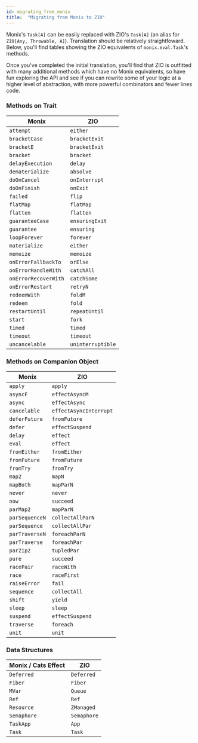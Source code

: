 ```yaml
---
id: migrating_from_monix
title:  "Migrating from Monix to ZIO"
---
```


Monix's `Task[A]` can be easily replaced with ZIO's `Task[A]` (an alias for `ZIO[Any, Throwable, A]`).
Translation should be relatively straightfoward. Below, you'll find tables showing the ZIO equivalents of 
 `monix.eval.Task`'s methods. 

Once you've completed the initial translation, you'll find that ZIO is outfitted with many additional
methods which have no Monix equivalents, so have fun exploring the API and see if you can rewrite some
of your logic at a higher level of abstraction, with more powerful combinators and fewer lines code.

### Methods on Trait

| Monix | ZIO |
|-------|-----|
| `attempt` | `either` |
| `bracketCase` | `bracketExit` |
| `bracketE` | `bracketExit` |
| `bracket` | `bracket` |
| `delayExecution` | `delay` |
| `dematerialize` | `absolve` |
| `doOnCancel` | `onInterrupt` |
| `doOnFinish` | `onExit` |
| `failed` | `flip` |
| `flatMap` | `flatMap` |
| `flatten` | `flatten` |
| `guaranteeCase` | `ensuringExit` |
| `guarantee` | `ensuring` |
| `loopForever` | `forever` |
| `materialize` | `either` |
| `memoize` | `memoize` |
| `onErrorFallbackTo` | `orElse` |
| `onErrorHandleWith` | `catchAll` |
| `onErrorRecoverWith` | `catchSome` |
| `onErrorRestart` | `retryN` |
| `redeemWith` | `foldM` |
| `redeem` | `fold` |
| `restartUntil` | `repeatUntil` |
| `start` | `fork` |
| `timed` | `timed` |
| `timeout` | `timeout` |
| `uncancelable` | `uninterruptible` |

### Methods on Companion Object

| Monix  | ZIO |
|-------|-----|
| `apply` | `apply` |
| `asyncF` | `effectAsyncM` |
| `async` | `effectAsync` |
| `cancelable` | `effectAsyncInterrupt` |
| `deferFuture` | `fromFuture` |
| `defer` | `effectSuspend` |
| `delay` | `effect` |
| `eval` | `effect` |
| `fromEither` | `fromEither` |
| `fromFuture` | `fromFuture` |
| `fromTry` | `fromTry` |
| `map2` | `mapN` |
| `mapBoth` | `mapParN` |
| `never` | `never` |
| `now` | `succeed` |
| `parMap2` | `mapParN` |
| `parSequenceN` | `collectAllParN` |
| `parSequence` | `collectAllPar` |
| `parTraverseN` | `foreachParN` |
| `parTraverse` | `foreachPar` |
| `parZip2` | `tupledPar` |
| `pure` | `succeed` |
| `racePair` | `raceWith` |
| `race` | `raceFirst` |
| `raiseError` | `fail` |
| `sequence` | `collectAll` |
| `shift` | `yield` |
| `sleep` | `sleep` |
| `suspend` | `effectSuspend` |
| `traverse` | `foreach` |
| `unit` | `unit` |

### Data Structures

| Monix / Cats Effect | ZIO |
|-------|-----|
| `Deferred` | `Deferred` |
| `Fiber` | `Fiber` |
| `MVar` | `Queue` |
| `Ref` | `Ref` |
| `Resource` | `ZManaged` |
| `Semaphore` | `Semaphore` |
| `TaskApp` | `App` |
| `Task` | `Task` |
